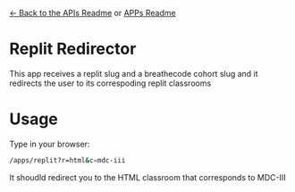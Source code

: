 [<- Back to the APIs Readme](../docs/README.md) or [APPs Readme](../README.md)

# Replit Redirector

This app receives a replit slug and a breathecode cohort slug and it redirects the user to its correspoding replit classrooms

# Usage

Type in your browser:
```sh
/apps/replit?r=html&c=mdc-iii
```
It shoudld redirect you to the HTML classroom that corresponds to MDC-III